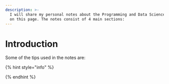 ```yaml
---
description: >-
  I will share my personal notes about the Programming and Data Science topics
  on this page. The notes consist of 4 main sections:
---
```


# Introduction



Some of the tips used in the notes are:

{% hint style="info" %}

{% endhint %}

